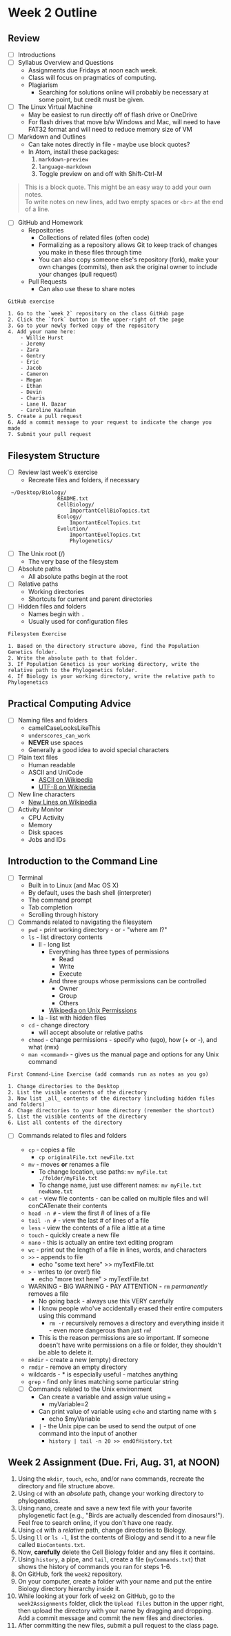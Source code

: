 # Week 2 Outline

## Review

- [ ] Introductions
- [ ] Syllabus Overview and Questions
	- Assignments due Fridays at _noon_ each week.
	- Class will focus on pragmatics of computing.
	- Plagiarism
		- Searching for solutions online will probably be necessary at some point, but credit must be given.
- [ ] The Linux Virtual Machine
	- May be easiest to run directly off of flash drive or OneDrive
	- For flash drives that move b/w Windows and Mac, will need to have FAT32 format and will need to reduce memory size of VM
- [ ] Markdown and Outlines
	- Can take notes directly in file - maybe use block quotes?
	- In Atom, install these packages:
		1. `markdown-preview`
		2. `language-markdown`
		3. Toggle preview on and off with Shift-Ctrl-M

> This is a block quote.
> This might be an easy way to add your own notes.<br>
> To write notes on new lines, add two empty spaces or `<br>` at the end of a line.

- [ ] GitHub and Homework
	- Repositories
		- Collections of related files (often code)
		- Formalizing as a repository allows Git to keep track of changes you make in these files through time
		- You can also copy someone else's repository (fork), make your own changes (commits), then ask the original owner to include your changes (pull request)
	- Pull Requests
		- Can also use these to share notes

```
GitHub exercise

1. Go to the `week 2` repository on the class GitHub page
2. Click the `fork` button in the upper-right of the page
3. Go to your newly forked copy of the repository
4. Add your name here:
	- Willie Hurst
	- Jeremy
	- Zara
	- Gentry
	- Eric
	- Jacob
	- Cameron
	- Megan
	- Ethan
	- Devin
	- Charis
	- Lane H. Bazar
	- Caroline Kaufman 
5. Create a pull request
6. Add a commit message to your request to indicate the change you made
7. Submit your pull request
```


## Filesystem Structure

- [ ] Review last week's exercise
	- Recreate files and folders, if necessary

```
 ~/Desktop/Biology/
				README.txt
				CellBiology/
					ImportantCellBioTopics.txt
				Ecology/
					ImportantEcolTopics.txt
				Evolution/
					ImportantEvolTopics.txt
					Phylogenetics/
```

- [ ] The Unix root (/)
	- The very base of the filesystem
- [ ] Absolute paths
	- All absolute paths begin at the root
- [ ] Relative paths
	- Working directories
	- Shortcuts for current and parent directories
- [ ] Hidden files and folders
	- Names begin with `.`
	- Usually used for configuration files

```
Filesystem Exercise

1. Based on the directory structure above, find the Population Genetics folder.
2. Write the absolute path to that folder.
3. If Population Genetics is your working directory, write the relative path to the Phylogenetics folder.
4. If Biology is your working directory, write the relative path to Phylogenetics
```

## Practical Computing Advice

- [ ] Naming files and folders
	- camelCaseLooksLikeThis
	- `underscores_can_work`
	- __NEVER__ use spaces
	- Generally a good idea to avoid special characters
- [ ] Plain text files
	- Human readable
	- ASCII and UniCode
		- [ASCII on Wikipedia](https://en.wikipedia.org/wiki/ASCII)
		- [UTF-8 on Wikipedia](https://en.wikipedia.org/wiki/UTF-8)
- [ ] New line characters
	- [New Lines on Wikipedia](https://en.wikipedia.org/wiki/Newline)
- [ ] Activity Monitor
	- CPU Activity
	- Memory
	- Disk spaces
	- Jobs and IDs

## Introduction to the Command Line

- [ ] Terminal
	- Built in to Linux (and Mac OS X)
	- By default, uses the bash shell (interpreter)
	- The command prompt
	- Tab completion
	- Scrolling through history
- [ ] Commands related to navigating the filesystem
	- `pwd` - print working directory - or - "where am I?"
	- `ls` - list directory contents
		- ll - long list
			- Everything has three types of permissions
				- Read
				- Write
				- Execute
			- And three groups whose permissions can be controlled
				- Owner
				- Group
				- Others
			- [Wikipedia on Unix Permissions](https://en.wikipedia.org/wiki/File_system_permissions#Notation_of_traditional_Unix_permissions)
		- la - list with hidden files
	- `cd` - change directory
		- will accept absolute or relative paths
	- `chmod` - change permissions - specify who (ugo), how (+ or -), and what (rwx)
	- `man <command>` - gives us the manual page and options for any Unix command

```
First Command-Line Exercise (add commands run as notes as you go)

1. Change directories to the Desktop
2. List the visible contents of the directory
3. Now list _all_ contents of the directory (including hidden files and folders)
4. Chage directories to your home directory (remember the shortcut)
5. List the visible contents of the directory
6. List all contents of the directory
```

- [ ] Commands related to files and folders
	- `cp` - copies a file
		- `cp originalFile.txt newFile.txt`
	- `mv` - moves __or__ renames a file
		- To change location, use paths: `mv myFile.txt ./folder/myFile.txt`
		- To change name, just use different names: `mv myFile.txt newName.txt`
	- `cat` - view file contents - can be called on multiple files and will conCATenate their contents
	- `head -n #` - view the first # of lines of a file
	- `tail -n #` - view the last # of lines of a file
	- `less` - view the contents of a file a little at a time
	- `touch` - quickly create a new file
	- `nano` - this is actually an entire text editing program
	- `wc` - print out the length of a file in lines, words, and characters
	- `>>` - appends to file
		- echo "some text here" >> myTextFile.txt
	- `>` - writes to (or over!) file
		- echo "more text here" > myTextFile.txt
	- WARNING - BIG WARNING - PAY ATTENTION - `rm` _permanently_ removes a file
		- No going back - always use this VERY carefully
		- I know people who've accidentally erased their entire computers using this command
			- `rm -r` recursively removes a directory and everything inside it - even more dangerous than just `rm`!
		- This is the reason permissions are so important. If someone doesn't have write permissions on a file or folder, they shouldn't be able to delete it.
	- `mkdir` - create a new (empty) directory
	- `rmdir` - remove an empty directory
	- wildcards - * is especially useful - matches anything
	- `grep` - find only lines matching some particular string

	- [ ] Commands related to the Unix environment
		- Can create a variable and assign value using `=`
			- myVariable=2
		- Can print value of variable using `echo` and starting name with `$`
			- echo $myVariable
		- `|` - the Unix pipe can be used to send the output of one command into the input of another
			- `history | tail -n 20 >> endOfHistory.txt`

## Week 2 Assignment (Due. Fri, Aug. 31, at NOON)

1. Using the `mkdir`, `touch`, `echo`, and/or `nano` commands, recreate the directory and file structure above.
2. Using `cd` with an _absolute_ path, change your working directory to phylogenetics.
3. Using nano, create and save a new text file with your favorite phylogenetic fact (e.g.,
	"Birds are actually descended from dinosaurs!"). Feel free to search online, if you don't have one ready.
4. Using `cd` with a _relative_ path, change directories to Biology.
5. Using `ll` or `ls -l`, list the contents of Biology and send it to a new file called `BioContents.txt`.
6. Now, __carefully__ delete the Cell Biology folder and any files it contains.
7. Using `history`, a pipe, and `tail`, create a file (`myCommands.txt`) that shows the history of commands you ran for steps 1-6.
8. On GitHub, fork the `week2` repository.
9. On your computer, create a folder with your name and put the entire Biology directory hierarchy inside it.
10. While looking at your fork of `week2` on GitHub, go to the `week2Assignments` folder, click the `Upload files` button in the upper right, then upload the directory with your name by dragging and dropping. Add a commit message and commit the new files and directories.
11. After committing the new files, submit a pull request to the class page.
